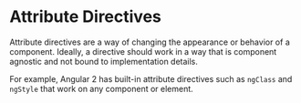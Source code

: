 # Attribute Directives

Attribute directives are a way of changing the appearance or behavior of a component. Ideally, a directive should work in a way that is component agnostic and not bound to implementation details.

For example, Angular 2 has built-in attribute directives such as `ngClass` and `ngStyle` that work on any component or element.
